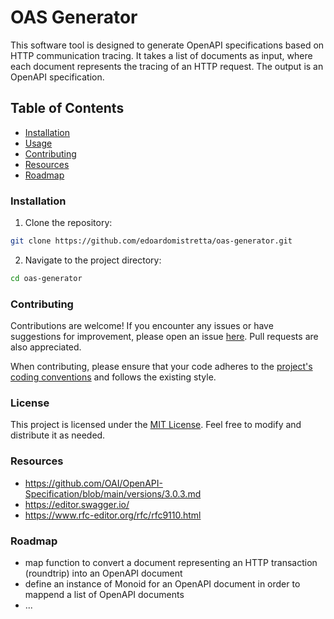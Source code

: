 # OAS Generator
This software tool is designed to generate OpenAPI specifications based on HTTP communication tracing. It takes a list of documents as input, where each document represents the tracing of an HTTP request. The output is an OpenAPI specification.

## Table of Contents
- [Installation](#installation)
- [Usage](#usage)
- [Contributing](#contributing)
- [Resources](#resources)
- [Roadmap](#roadmap)

### Installation

1. Clone the repository:
```sh
git clone https://github.com/edoardomistretta/oas-generator.git
```

2. Navigate to the project directory:
```sh
cd oas-generator
```

### Contributing

Contributions are welcome! If you encounter any issues or have suggestions for improvement, please open an issue [here](https://github.com/edoardomistretta/oas-generator/issues). Pull requests are also appreciated.

When contributing, please ensure that your code adheres to the [project's coding conventions](https://github.com/edoardomistretta/oas-generator/blob/master/CONTRIBUTING.md) and follows the existing style.

### License

This project is licensed under the [MIT License](https://github.com/edoardomistretta/oas-generator/blob/master/LICENSE.md). Feel free to modify and distribute it as needed.

### Resources
- https://github.com/OAI/OpenAPI-Specification/blob/main/versions/3.0.3.md
- https://editor.swagger.io/
- https://www.rfc-editor.org/rfc/rfc9110.html

### Roadmap
- map function to convert a document representing an HTTP transaction (roundtrip) into an OpenAPI document
- define an instance of Monoid for an OpenAPI document in order to mappend a list of OpenAPI documents
- ...
